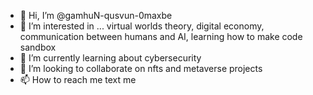 - 👋 Hi, I’m @gamhuN-qusvun-0maxbe
- 👀 I’m interested in ... virtual worlds theory, digital economy, communication between humans and AI, learning how to make code sandbox
- 🌱 I’m currently learning about cybersecurity
- 💞️ I’m looking to collaborate on nfts and metaverse projects
- 📫 How to reach me text me

<!---
gamhuN-qusvun-0maxbe/gamhuN-qusvun-0maxbe is a ✨ special ✨ repository because its `README.md` (this file) appears on your GitHub profile.
You can click the Preview link to take a look at your changes.
--->
